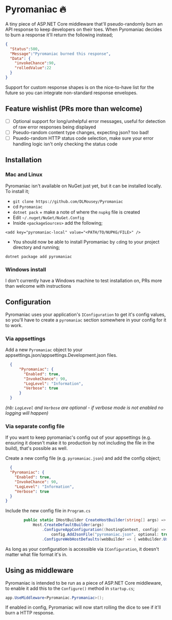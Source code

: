 # Pyromaniac :fire:

A tiny piece of ASP.NET Core middleware that'll pseudo-randomly burn an API response to keep developers on their toes.
When Pyromaniac decides to burn a response it'll return the following instead;
```json
{
  "Status":500,
  "Message":"Pyromaniac burned this response",
  "Data": {
    "invokeChance":90,
    "rolledValue":22
  }
}
```

Support for custom response shapes is on the nice-to-have list for the future so you can integrate non-standard response envelopes.

## Feature wishlist (PRs more than welcome)

- [ ] Optional support for long/unhelpful error messages, useful for detection of raw error responses being displayed
- [ ] Pseudo-random content type changes, expecting json? too bad!
- [ ] Psuedo-random HTTP status code selection, make sure your error handling logic isn't only checking the status code

## Installation

### Mac and Linux 

Pyromaniac isn't available on NuGet just yet, but it can be installed locally. To install it;

- `git clone https://github.com/DLMousey/Pyromaniac`
- cd `Pyromaniac`
- `dotnet pack` + make a note of where the `nupkg` file is created
- Edit `~/.nuget/NuGet/NuGet.Config`
- Inside `<packageSources>` add the following;
```
<add key="pyromaniac-local" value="<PATH/TO/NUPKG/FILE>" />
```
- You should now be able to install Pyromaniac by `cd`ing to your project directory and running;
```
dotnet package add pyromaniac
```

### Windows install

I don't currently have a Windows machine to test installation on, PRs more than welcome with instructions

## Configuration

Pyromaniac uses your application's `IConfiguration` to get it's config values, so you'll have to create a `pyromaniac` section somewhere
in your config for it to work. 

### Via appsettings

Add a new `Pyromaniac` object to your appsettings.json/appsettings.Development.json files.
```json
  {
      "Pyromaniac": {
        "Enabled": true,
        "InvokeChance": 90,
        "LogLevel": "Information",
        "Verbose": true
      }
  }
```

_(nb: `LogLevel` and `Verbose` are optional - if verbose mode is not enabled no logging will happen)_

### Via separate config file

If you want to keep pyromaniac's config out of your appsettings (e.g. ensuring it doesn't make it to production by not including the file in the build), that's possible as well.

Create a new config file (e.g. `pyromaniac.json`) and add the config object;
```json
  {
  "Pyromaniac": {
    "Enabled": true,
    "InvokeChance": 90,
    "LogLevel": "Information",
    "Verbose": true
  }
}
```

Include the new config file in `Program.cs`
```csharp
        public static IHostBuilder CreateHostBuilder(string[] args) =>
            Host.CreateDefaultBuilder(args)
                .ConfigureAppConfiguration((hostingContext, config) => 
                    config.AddJsonFile("pyromaniac.json", optional: true, reloadOnChange: true)) // Add this
                .ConfigureWebHostDefaults(webBuilder => { webBuilder.UseStartup<Startup>(); });
```

As long as your configuration is accessible via `IConfiguration`, it doesn't matter what file format it's in.

## Using as middleware

Pyromaniac is intended to be run as a piece of ASP.NET Core middleware, to enable it add this to the `Configure()` method in `startup.cs`;
```csharp
app.UseMiddleware<Pyromaniac.Pyromaniac>();
```

If enabled in config, Pyromaniac will now start rolling the dice to see if it'll burn a HTTP response.
